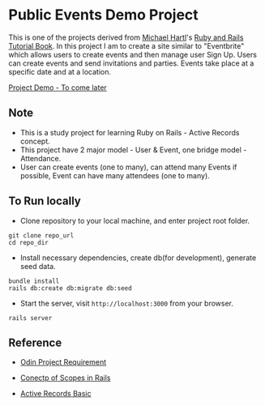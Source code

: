# Public Events Demo Project

This is one of the projects derived from [Michael Hartl](https://www.michaelhartl.com/)'s [Ruby and Rails Tutorial Book](https://www.railstutorial.org/book). In this project I am to create a site similar to "Eventbrite" which allows users to create events and then manage user Sign Up. Users can create events and send invitations and parties. Events take place at a specific date and at a location.

[Project Demo - To come later](https://public-events-278.herokuapp.com/)

## Note

- This is a study project for learning Ruby on Rails - Active Records concept.
- This project have 2 major model - User & Event, one bridge model - Attendance.
- User can create events (one to many), can attend many Events if possible, Event can have many attendees (one to many).

## To Run locally

- Clone repository to your local machine, and enter project root folder.

```shell
git clone repo_url
cd repo_dir
```

- Install necessary dependencies, create db(for development), generate seed data.

```shell
bundle install
rails db:create db:migrate db:seed
```

- Start the server, visit `http://localhost:3000` from your browser.

```
rails server
```

## Reference

- [Odin Project Requirement](https://www.theodinproject.com/courses/ruby-on-rails/lessons/associations)

- [Conectp of Scopes in Rails](https://guides.rubyonrails.org/active_record_querying.html#scopes)

- [Active Records Basic](https://guides.rubyonrails.org/active_record_basics.html)
